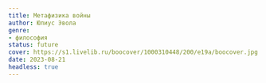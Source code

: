```yaml
---
title: Метафизика войны
author: Юлиус Эвола
genre:
- философия
status: future
cover: https://s1.livelib.ru/boocover/1000310448/200/e19a/boocover.jpg
date: 2023-08-21
headless: true
---
```


